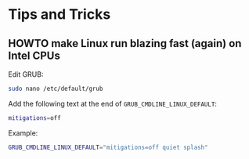 # Tips and Tricks

## HOWTO make Linux run blazing fast (again) on Intel CPUs

Edit GRUB:

```sh
sudo nano /etc/default/grub
```

Add the following text at the end of `GRUB_CMDLINE_LINUX_DEFAULT`:

```sh
mitigations=off
```

Example:

```sh
GRUB_CMDLINE_LINUX_DEFAULT="mitigations=off quiet splash"
